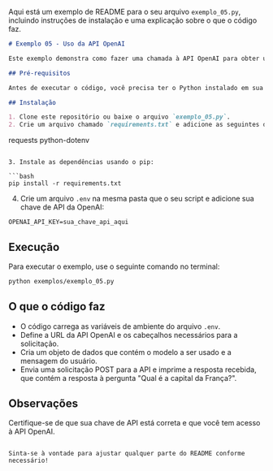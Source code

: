 Aqui está um exemplo de README para o seu arquivo `exemplo_05.py`, incluindo instruções de instalação e uma explicação sobre o que o código faz.

```markdown
# Exemplo 05 - Uso da API OpenAI

Este exemplo demonstra como fazer uma chamada à API OpenAI para obter uma resposta a uma pergunta específica. O código utiliza a biblioteca `requests` para enviar uma solicitação HTTP e a biblioteca `dotenv` para gerenciar variáveis de ambiente.

## Pré-requisitos

Antes de executar o código, você precisa ter o Python instalado em sua máquina. Além disso, você deve ter uma chave de API da OpenAI. 

## Instalação

1. Clone este repositório ou baixe o arquivo `exemplo_05.py`.
2. Crie um arquivo chamado `requirements.txt` e adicione as seguintes dependências:

```
requests
python-dotenv
```

3. Instale as dependências usando o pip:

```bash
pip install -r requirements.txt
```

4. Crie um arquivo `.env` na mesma pasta que o seu script e adicione sua chave de API da OpenAI:

```
OPENAI_API_KEY=sua_chave_api_aqui
```

## Execução

Para executar o exemplo, use o seguinte comando no terminal:

```bash
python exemplos/exemplo_05.py
```

## O que o código faz

- O código carrega as variáveis de ambiente do arquivo `.env`.
- Define a URL da API OpenAI e os cabeçalhos necessários para a solicitação.
- Cria um objeto de dados que contém o modelo a ser usado e a mensagem do usuário.
- Envia uma solicitação POST para a API e imprime a resposta recebida, que contém a resposta à pergunta "Qual é a capital da França?".

## Observações

Certifique-se de que sua chave de API está correta e que você tem acesso à API OpenAI.
```

Sinta-se à vontade para ajustar qualquer parte do README conforme necessário!
